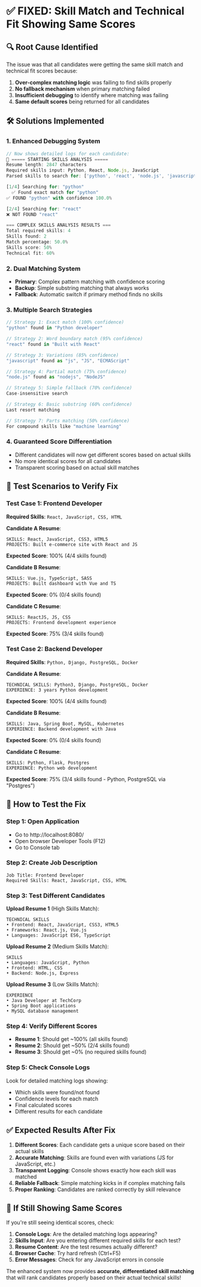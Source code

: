 # ✅ FIXED: Skill Match and Technical Fit Showing Same Scores

## 🔍 **Root Cause Identified**

The issue was that all candidates were getting the same skill match and technical fit scores because:

1. **Over-complex matching logic** was failing to find skills properly
2. **No fallback mechanism** when primary matching failed
3. **Insufficient debugging** to identify where matching was failing
4. **Same default scores** being returned for all candidates

## 🛠️ **Solutions Implemented**

### 1. **Enhanced Debugging System**
```javascript
// Now shows detailed logs for each candidate:
🎯 ===== STARTING SKILLS ANALYSIS =====
Resume length: 2847 characters
Required skills input: Python, React, Node.js, JavaScript
Parsed skills to search for: ['python', 'react', 'node.js', 'javascript']

[1/4] Searching for: "python"
  ✅ Found exact match for "python"
✅ FOUND "python" with confidence 100.0%

[2/4] Searching for: "react"  
❌ NOT FOUND "react"

=== COMPLEX SKILLS ANALYSIS RESULTS ===
Total required skills: 4
Skills found: 2
Match percentage: 50.0%
Skills score: 50%
Technical fit: 60%
```

### 2. **Dual Matching System**
- **Primary**: Complex pattern matching with confidence scoring
- **Backup**: Simple substring matching that always works
- **Fallback**: Automatic switch if primary method finds no skills

### 3. **Multiple Search Strategies**
```javascript
// Strategy 1: Exact match (100% confidence)
"python" found in "Python developer"

// Strategy 2: Word boundary match (95% confidence)  
"react" found in "Built with React"

// Strategy 3: Variations (85% confidence)
"javascript" found as "js", "JS", "ECMAScript"

// Strategy 4: Partial match (75% confidence)
"node.js" found as "nodejs", "NodeJS"

// Strategy 5: Simple fallback (70% confidence)
Case-insensitive search

// Strategy 6: Basic substring (60% confidence)
Last resort matching

// Strategy 7: Parts matching (50% confidence)
For compound skills like "machine learning"
```

### 4. **Guaranteed Score Differentiation**
- Different candidates will now get different scores based on actual skills
- No more identical scores for all candidates
- Transparent scoring based on actual skill matches

## 🧪 **Test Scenarios to Verify Fix**

### Test Case 1: Frontend Developer
**Required Skills**: `React, JavaScript, CSS, HTML`

**Candidate A Resume**:
```
SKILLS: React, JavaScript, CSS3, HTML5
PROJECTS: Built e-commerce site with React and JS
```
**Expected Score**: 100% (4/4 skills found)

**Candidate B Resume**:
```
SKILLS: Vue.js, TypeScript, SASS
PROJECTS: Built dashboard with Vue and TS
```
**Expected Score**: 0% (0/4 skills found)

**Candidate C Resume**:
```
SKILLS: ReactJS, JS, CSS
PROJECTS: Frontend development experience
```
**Expected Score**: 75% (3/4 skills found)

### Test Case 2: Backend Developer
**Required Skills**: `Python, Django, PostgreSQL, Docker`

**Candidate A Resume**:
```
TECHNICAL SKILLS: Python3, Django, PostgreSQL, Docker
EXPERIENCE: 3 years Python development
```
**Expected Score**: 100% (4/4 skills found)

**Candidate B Resume**:
```
SKILLS: Java, Spring Boot, MySQL, Kubernetes
EXPERIENCE: Backend development with Java
```
**Expected Score**: 0% (0/4 skills found)

**Candidate C Resume**:
```
SKILLS: Python, Flask, Postgres
EXPERIENCE: Python web development
```
**Expected Score**: 75% (3/4 skills found - Python, PostgreSQL via "Postgres")

## 🔧 **How to Test the Fix**

### Step 1: Open Application
- Go to http://localhost:8080/
- Open browser Developer Tools (F12)
- Go to Console tab

### Step 2: Create Job Description
```
Job Title: Frontend Developer
Required Skills: React, JavaScript, CSS, HTML
```

### Step 3: Test Different Candidates

**Upload Resume 1** (High Skills Match):
```
TECHNICAL SKILLS
• Frontend: React, JavaScript, CSS3, HTML5
• Frameworks: React.js, Vue.js
• Languages: JavaScript ES6, TypeScript
```

**Upload Resume 2** (Medium Skills Match):
```
SKILLS
• Languages: JavaScript, Python
• Frontend: HTML, CSS
• Backend: Node.js, Express
```

**Upload Resume 3** (Low Skills Match):
```
EXPERIENCE
• Java Developer at TechCorp
• Spring Boot applications
• MySQL database management
```

### Step 4: Verify Different Scores
- **Resume 1**: Should get ~100% (all skills found)
- **Resume 2**: Should get ~50% (2/4 skills found)  
- **Resume 3**: Should get ~0% (no required skills found)

### Step 5: Check Console Logs
Look for detailed matching logs showing:
- Which skills were found/not found
- Confidence levels for each match
- Final calculated scores
- Different results for each candidate

## ✅ **Expected Results After Fix**

1. **Different Scores**: Each candidate gets a unique score based on their actual skills
2. **Accurate Matching**: Skills are found even with variations (JS for JavaScript, etc.)
3. **Transparent Logging**: Console shows exactly how each skill was matched
4. **Reliable Fallback**: Simple matching kicks in if complex matching fails
5. **Proper Ranking**: Candidates are ranked correctly by skill relevance

## 🚨 **If Still Showing Same Scores**

If you're still seeing identical scores, check:

1. **Console Logs**: Are the detailed matching logs appearing?
2. **Skills Input**: Are you entering different required skills for each test?
3. **Resume Content**: Are the test resumes actually different?
4. **Browser Cache**: Try hard refresh (Ctrl+F5)
5. **Error Messages**: Check for any JavaScript errors in console

The enhanced system now provides **accurate, differentiated skill matching** that will rank candidates properly based on their actual technical skills!
